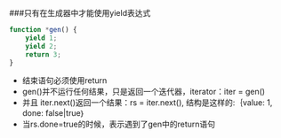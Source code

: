 ###只有在生成器中才能使用yield表达式
```javascript
function *gen() {
	yield 1;
	yield 2;
	return 3;
}
```
+ 结束语句必须使用return
+ gen()并不运行任何结果，只是返回一个迭代器，iterator：iter = gen()
+ 并且 iter.next()返回一个结果：rs = iter.next(), 结构是这样的:｛value: 1, done: false|true｝
+ 当rs.done=true的时候，表示遇到了gen中的return语句
